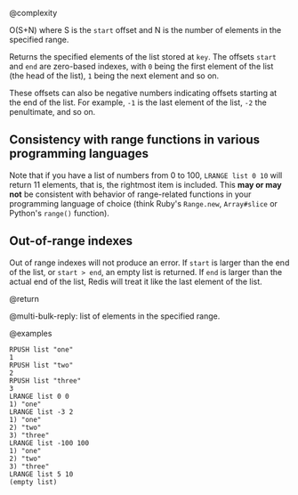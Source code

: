 @complexity

O(S+N) where S is the `start` offset and N is the number of elements in the
specified range.

Returns the specified elements of the list stored at `key`.  The offsets
`start` and `end` are zero-based indexes, with `0` being the first element of
the list (the head of the list), `1` being the next element and so on.

These offsets can also be negative numbers indicating offsets starting at the
end of the list. For example, `-1` is the last element of the list, `-2` the
penultimate, and so on.

## Consistency with range functions in various programming languages

Note that if you have a list of numbers from 0 to 100, `LRANGE list 0 10` will
return 11 elements, that is, the rightmost item is included. This **may or may
not** be consistent with behavior of range-related functions in your
programming language of choice (think Ruby's `Range.new`, `Array#slice` or
Python's `range()` function).

## Out-of-range indexes

Out of range indexes will not produce an error. If `start` is larger than the
end of the list, or `start > end`, an empty list is returned.  If `end` is
larger than the actual end of the list, Redis will treat it like the last
element of the list.

@return

@multi-bulk-reply: list of elements in the specified range.

@examples

    RPUSH list "one"
    1
    RPUSH list "two"
    2
    RPUSH list "three"
    3
    LRANGE list 0 0
    1) "one"
    LRANGE list -3 2
    1) "one"
    2) "two"
    3) "three"
    LRANGE list -100 100
    1) "one"
    2) "two"
    3) "three"
    LRANGE list 5 10
    (empty list)

